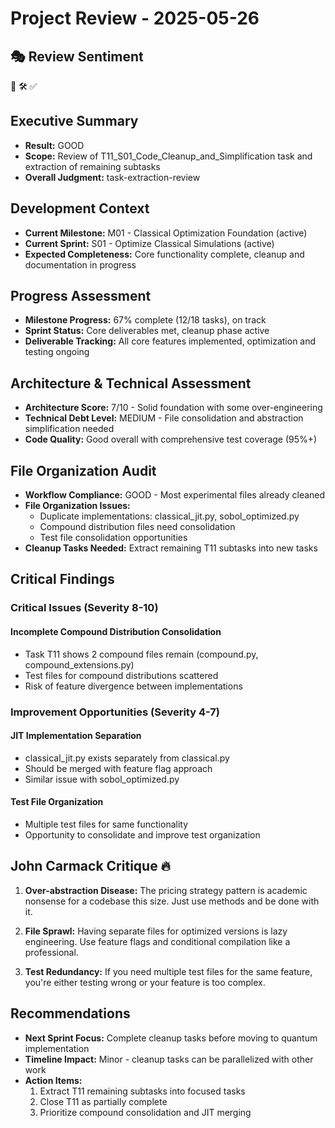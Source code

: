 # Project Review - 2025-05-26

## 🎭 Review Sentiment

🔄 🛠️ ✅

## Executive Summary

- **Result:** GOOD
- **Scope:** Review of T11_S01_Code_Cleanup_and_Simplification task and extraction of remaining subtasks
- **Overall Judgment:** task-extraction-review

## Development Context

- **Current Milestone:** M01 - Classical Optimization Foundation (active)
- **Current Sprint:** S01 - Optimize Classical Simulations (active)
- **Expected Completeness:** Core functionality complete, cleanup and documentation in progress

## Progress Assessment

- **Milestone Progress:** 67% complete (12/18 tasks), on track
- **Sprint Status:** Core deliverables met, cleanup phase active
- **Deliverable Tracking:** All core features implemented, optimization and testing ongoing

## Architecture & Technical Assessment

- **Architecture Score:** 7/10 - Solid foundation with some over-engineering
- **Technical Debt Level:** MEDIUM - File consolidation and abstraction simplification needed
- **Code Quality:** Good overall with comprehensive test coverage (95%+)

## File Organization Audit

- **Workflow Compliance:** GOOD - Most experimental files already cleaned
- **File Organization Issues:**
  - Duplicate implementations: classical_jit.py, sobol_optimized.py
  - Compound distribution files need consolidation
  - Test file consolidation opportunities
- **Cleanup Tasks Needed:** Extract remaining T11 subtasks into new tasks

## Critical Findings

### Critical Issues (Severity 8-10)

#### Incomplete Compound Distribution Consolidation

- Task T11 shows 2 compound files remain (compound.py, compound_extensions.py)
- Test files for compound distributions scattered
- Risk of feature divergence between implementations

### Improvement Opportunities (Severity 4-7)

#### JIT Implementation Separation

- classical_jit.py exists separately from classical.py
- Should be merged with feature flag approach
- Similar issue with sobol_optimized.py

#### Test File Organization

- Multiple test files for same functionality
- Opportunity to consolidate and improve test organization

## John Carmack Critique 🔥

1. **Over-abstraction Disease:** The pricing strategy pattern is academic nonsense for a codebase this size. Just use methods and be done with it.

2. **File Sprawl:** Having separate files for optimized versions is lazy engineering. Use feature flags and conditional compilation like a professional.

3. **Test Redundancy:** If you need multiple test files for the same feature, you're either testing wrong or your feature is too complex.

## Recommendations

- **Next Sprint Focus:** Complete cleanup tasks before moving to quantum implementation
- **Timeline Impact:** Minor - cleanup tasks can be parallelized with other work
- **Action Items:** 
  1. Extract T11 remaining subtasks into focused tasks
  2. Close T11 as partially complete
  3. Prioritize compound consolidation and JIT merging
